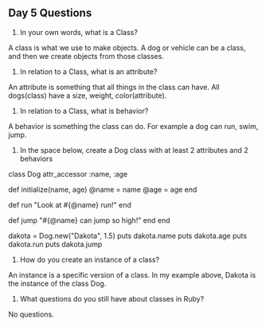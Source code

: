 ## Day 5 Questions

1. In your own words, what is a Class?

A class is what we use to make objects. A dog or vehicle can be a class, and then we create objects from those classes.

1. In relation to a Class, what is an attribute?

An attribute is something that all things in the class can have. All dogs(class) have a size, weight, color(attribute).

1. In relation to a Class, what is behavior?

A behavior is something the class can do. For example a dog can run, swim, jump.

1. In the space below, create a Dog class with at least 2 attributes and 2 behaviors

class Dog
  attr_accessor :name, :age

  def initialize(name, age)
    @name = name
    @age = age
  end

  def run
    "Look at #{@name} run!"
  end

  def jump
    "#{@name} can jump so high!"
  end
end

dakota = Dog.new("Dakota", 1.5)
puts dakota.name
puts dakota.age
puts dakota.run
puts dakota.jump

1. How do you create an instance of a class?

An instance is a specific version of a class. In my example above, Dakota is the instance of the class Dog.

1. What questions do you still have about classes in Ruby?

No questions.
